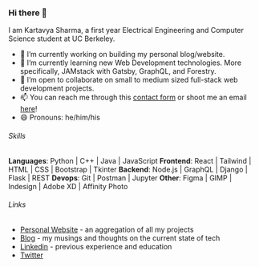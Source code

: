 ### Hi there 👋

I am Kartavya Sharma, a first year Electrical Engineering and Computer Science student at UC Berkeley.

- 🔭 I’m currently working on building my personal blog/website.
- 🌱 I’m currently learning new Web Development technologies. More specifically, JAMstack with Gatsby, GraphQL, and Forestry.
- 👯 I’m open to collaborate on small to medium sized full-stack web development projects.
- 📫 You can reach me through this [contact form](https://kartavyas.com/contact) or shoot me an email [here](mailto:kartavya@berkeley.edu)!
- 😄 Pronouns: he/him/his

###### Skills

**Languages**: Python | C++ | Java | JavaScript
**Frontend**: React | Tailwind | HTML | CSS | Bootstrap | Tkinter
**Backend**: Node.js | GraphQL | Django | Flask | REST
**Devops**: Git | Postman | Jupyter
**Other**: Figma | GIMP | Indesign | Adobe XD | Affinity Photo

###### Links

- [Personal Website](https://kartavyas.com) - an aggregation of all my projects
- [Blog](https://kartavyas.com/blog) - my musings and thoughts on the current state of tech
- [Linkedin](https://www.linkedin.com/in/kartavya-sharma/?lipi=urn%3Ali%3Apage%3Ad_flagship3_profile_view_base%3B8qmmRxejRvitIR7lNvObCw%3D%3D) - previous experience and education
- [Twitter](https://twitter.com/floatyvariable)

